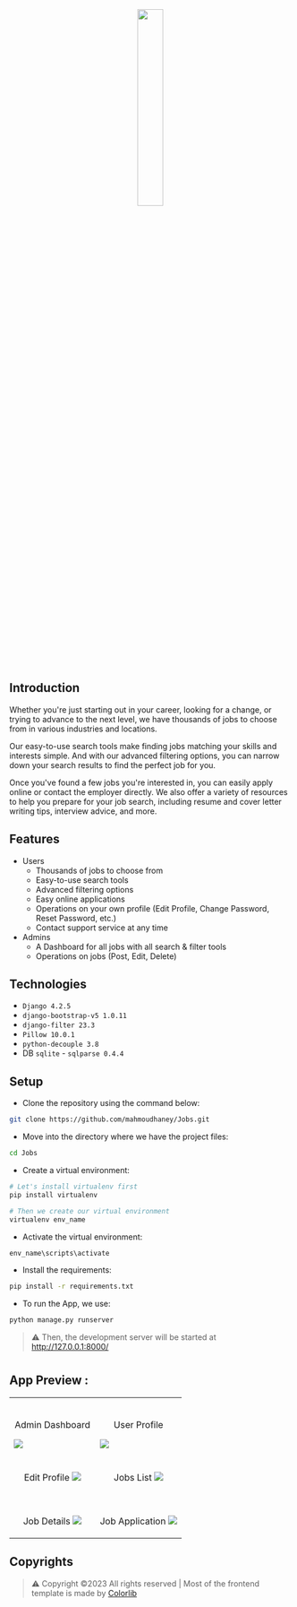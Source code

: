 <div align="center">
<img width="30%" src="https://github.com/mahmoudhaney/Jobs/assets/83553963/b6d3c7b7-1f2f-4981-8c1b-5552eb0546cc">
</div>

## Introduction
Whether you're just starting out in your career, looking for a change, or trying to advance to the next level, we have thousands of jobs to choose from in various industries and locations.

Our easy-to-use search tools make finding jobs matching your skills and interests simple. And with our advanced filtering options, you can narrow down your search results to find the perfect job for you.

Once you've found a few jobs you're interested in, you can easily apply online or contact the employer directly. We also offer a variety of resources to help you prepare for your job search, including resume and cover letter writing tips, interview advice, and more.

## Features
- Users
  - Thousands of jobs to choose from
  - Easy-to-use search tools
  - Advanced filtering options
  - Easy online applications
  - Operations on your own profile (Edit Profile, Change Password, Reset Password, etc.)
  - Contact support service at any time
- Admins
  -  A Dashboard for all jobs with all search & filter tools
  - Operations on jobs (Post, Edit, Delete)

## Technologies
- `Django 4.2.5`
- `django-bootstrap-v5 1.0.11`
- `django-filter 23.3`
- `Pillow 10.0.1`
- `python-decouple 3.8`
- DB `sqlite` - `sqlparse 0.4.4`

## Setup

- Clone the repository using the command below:
```bash
git clone https://github.com/mahmoudhaney/Jobs.git

```

- Move into the directory where we have the project files: 
```bash
cd Jobs

```

- Create a virtual environment:
```bash
# Let's install virtualenv first
pip install virtualenv

# Then we create our virtual environment
virtualenv env_name

```

- Activate the virtual environment:
```bash
env_name\scripts\activate

```

- Install the requirements:
```bash
pip install -r requirements.txt

```

- To run the App, we use:
```bash
python manage.py runserver

```

> ⚠ Then, the development server will be started at http://127.0.0.1:8000/

#

## App Preview :

<table width="100%"> 
  <tr>
    <td width="50%">      
    &nbsp; 
    <br>
    <p align="center">
      Admin Dashboard
    </p>
    <img src="https://github.com/mahmoudhaney/Jobs/assets/83553963/2617a0a2-1a54-44cd-85bf-9aaf10950bc5">
    </td> 
    <td width="50%">
    <br>
    <p align="center">
      User Profile
    </p>
    <img src="https://github.com/mahmoudhaney/Jobs/assets/83553963/c1f4850f-44e4-4dda-8d55-0a5a47c05fce">  
    </td>
  </tr>

  <tr>
    <td width="50%">      
    &nbsp; 
    <br>
    <p align="center">
      Edit Profile
    <img src="https://github.com/mahmoudhaney/Jobs/assets/83553963/3918676b-d842-42c1-aaf4-54683d8f742a">
    </td> 
    <td width="50%">
    <br>
    <p align="center">
      Jobs List
    <img src="https://github.com/mahmoudhaney/Jobs/assets/83553963/1ac21450-7a1f-4d8d-bb68-f893f191baa8">  
    </td>
  </tr>

  <tr>
    <td width="50%">      
    &nbsp; 
    <br>
    <p align="center">
      Job Details
    <img src="https://github.com/mahmoudhaney/Jobs/assets/83553963/06232374-8a87-4339-93cd-df378ef05f48">
    </td> 
    <td width="50%">
    <br>
    <p align="center">
      Job Application
    <img src="https://github.com/mahmoudhaney/Jobs/assets/83553963/498e5ea4-fe67-483e-a245-f22944ba1473">  
    </td>
  </tr>
</table>

## Copyrights
> ⚠ Copyright ©2023 All rights reserved | Most of the frontend template is made by [Colorlib](https://colorlib.com/)

